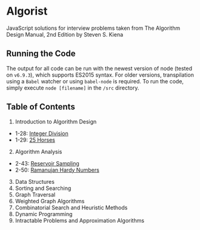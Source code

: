 # Algorist
JavaScript solutions for interview problems taken from The Algorithm Design Manual, 2nd Edition by Steven S. Kiena

## Running the Code
The output for all code can be run with the newest version of node (tested on `v6.9.3`), which supports ES2015 syntax.
For older versions, transpilation using a `Babel` watcher or using `babel-node` is required. To run the code, simply 
execute `node [filename]` in the `/src` directory.

## Table of Contents
1. Introduction to Algorithm Design
  - 1-28: [Integer Division](https://github.com/chrswt/algorist/blob/master/src/1-28-integerDivision.js)
  - 1-29: [25 Horses](https://github.com/chrswt/algorist/blob/master/src/1-29-25horses.js)
2. Algorithm Analysis
  - 2-43: [Reservoir Sampling](https://github.com/chrswt/algorist/blob/master/src/2-43-reservoirSampling.js)
  - 2-50: [Ramanujan Hardy Numbers](https://github.com/chrswt/algorist/blob/master/src/2-50-ramanujanHardy.js)
3. Data Structures
4. Sorting and Searching
5. Graph Traversal
6. Weighted Graph Algorithms
7. Combinatorial Search and Heuristic Methods
8. Dynamic Programming
9. Intractable Problems and Approximation Algorithms
